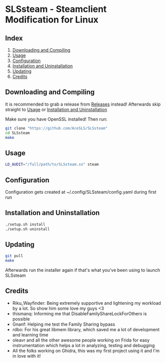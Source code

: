 # **SLSsteam - Steamclient Modification for Linux**

## Index

1. [Downloading and Compiling](#downloading-and-compiling)
2. [Usage](#usage)
3. [Configuration](#configuration)
4. [Installation and Uninstallation](#installation-and-uninstallation)
5. [Updating](#updating)
6. [Credits](#credits)

## Downloading and Compiling

It is recommended to grab a release from
[Releases](https://github.com/AceSLS/SLSsteam/releases) instead!
Afterwards skip straight to [Usage](#usage) or [Installation and Uninstallation](#installation-and-uninstallation)

Make sure you have OpenSSL installed!
Then run:

```bash
git clone "https://github.com/AceSLS/SLSsteam"
cd SLSsteam
make
```

## Usage

```bash
LD_AUDIT="/full/path/to/SLSsteam.so" steam
```

## Configuration

Configuration gets created at ~/.config/SLSsteam/config.yaml during first run

## Installation and Uninstallation

```bash
./setup.sh install
./setup.sh uninstall
```

## Updating

```bash
git pull
make
```

Afterwards run the installer again if that's what you've been using to launch SLSsteam

## Credits

- Riku_Wayfinder: Being extremely supportive and lightening my workload by a lot.
  So show him some love my guys <3
- thismanq: Informing me that DisableFamilyShareLockForOthers is possible
- Gnanf: Helping me test the Family Sharing bypass
- rdbo: For his great libmem library, which saved me a
  lot of development and learning time
- oleavr and all the other awesome people working on Frida
  for easy instrumentation which helps a lot in analyzing, testing and debugging
- All the folks working on Ghidra,
  this was my first project using it and I'm in love with it!
